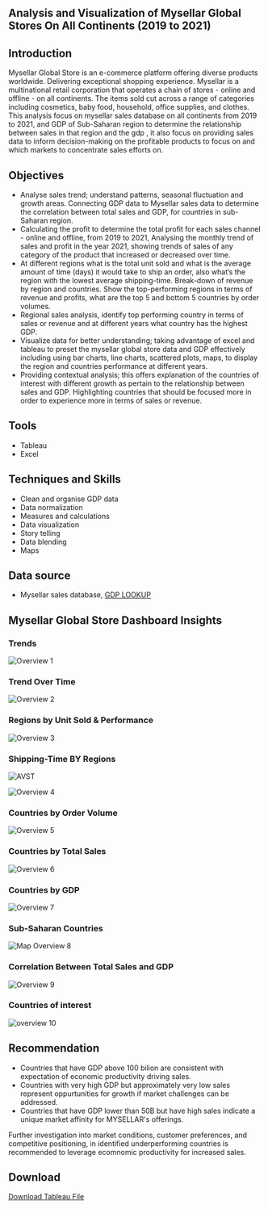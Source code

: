 ## Analysis and Visualization of Mysellar Global Stores On All Continents (2019 to 2021)

## Introduction
Mysellar Global Store is an e-commerce platform offering diverse products worldwide. Delivering exceptional shopping experience. Mysellar is a multinational retail corporation that operates a chain of stores - online and offline - on all continents. The items sold cut across a range of categories including cosmetics, baby food, household, office supplies, and clothes. This analysis focus on mysellar sales database on all continents from 2019 to 2021, and GDP of Sub-Saharan region to determine the relationship between sales in that region and the gdp  , it also focus on providing sales data to inform decision-making on the profitable products to focus on and which markets to concentrate sales efforts on.

## Objectives
- Analyse sales trend; understand patterns, seasonal fluctuation and growth areas. Connecting GDP data to Mysellar sales data to determine the correlation between total sales and GDP, for countries in sub- Saharan region.
- Calculating the profit to determine the total profit for each sales channel - online and offline, from 2019 to 2021, Analysing the monthly trend of sales and profit in the year 2021, showing trends of sales of any category of the product that increased or decreased over time.
- At different regions what is the total unit sold and what is the average amount of time (days) it would take to ship an order, also what’s the region with the lowest average shipping-time. Break-down of revenue by region and countries. Show the top-performing regions in terms of revenue and profits, what are the top 5 and bottom 5 countries by order volumes.
-  Regional sales analysis, identify top performing country in terms of sales or revenue and at different years what country has the highest GDP.
- Visualize data for better understanding; taking advantage of excel and tableau to preset the mysellar global store data and GDP effectively including using bar charts, line charts, scattered plots, maps, to display the region and countries performance at different years.
- Providing contextual analysis; this offers explanation of the countries of interest with different growth as pertain to the relationship between sales and GDP.  Highlighting countries that should be focused more in order to experience more in terms of sales or revenue.

## Tools
- Tableau
- Excel

## Techniques and Skills 
- Clean and organise GDP data
- Data normalization
- Measures and calculations
- Data visualization
- Story telling
- Data blending 
- Maps

## Data source 
- Mysellar sales database,
  <a href = "https://en.wikipedia.org/wiki/List_of_African_countries_by_GDP_(nominal)"> GDP LOOKUP </a>

## Mysellar Global Store Dashboard Insights 

### Trends 
![Overview 1](https://github.com/sarahdelight2017/Mysellar-Global-Store/blob/main/Asserts/Mysellar%20category%20and%20monthly%20trend.png)

### Trend Over Time
![Overview 2](https://github.com/sarahdelight2017/Mysellar-Global-Store/blob/main/Asserts/mysellar%20trend%20over%20time%20.png)

### Regions by Unit Sold & Performance
![Overview 3](https://github.com/sarahdelight2017/Mysellar-Global-Store/blob/main/Asserts/mysellar%20region%20unit%20sold%20and%20top%20performers%20.png)

### Shipping-Time BY Regions
![AVST](https://github.com/sarahdelight2017/Mysellar-Global-Store/blob/main/Asserts/Mysellar%20countries%20of%20interest.png)

![Overview 4](https://github.com/sarahdelight2017/Mysellar-Global-Store/blob/main/Asserts/mysellar%20shipping%20time%20by%20region.png)

### Countries by Order Volume
![Overview 5](https://github.com/sarahdelight2017/Mysellar-Global-Store/blob/main/Asserts/mysellar%20(5)%20top%20and%20bottom%20order%20volume.png)

### Countries by Total Sales 
![Overview 6](https://github.com/sarahdelight2017/Mysellar-Global-Store/blob/main/Asserts/mysellar%20top%2020%20regions%20by%20sales%20.png)

### Countries by GDP 
![Overview 7](https://github.com/sarahdelight2017/Mysellar-Global-Store/blob/main/Asserts/mysellar%20top%2010%20countries%20at%20different%20years.png)

### Sub-Saharan Countries 
![Map Overview 8](https://github.com/sarahdelight2017/Mysellar-Global-Store/blob/main/Asserts/Sub-Saharan%20African%20countries.png)

### Correlation Between Total Sales and GDP
![Overview 9](https://github.com/sarahdelight2017/Mysellar-Global-Store/blob/main/Asserts/correlation%20between%20total%20sales%20and%20GDP.png)

### Countries of interest 
![overview 10](https://github.com/sarahdelight2017/Mysellar-Global-Store/blob/main/Asserts/Mysellar%20countries%20of%20interest.png)

## Recommendation 
- Countries that have GDP above 100 bilion are consistent with expectation of economic productivity driving sales.
- Countries with very high GDP but approximately very low sales represent oppurtunities for growth if market challenges can be addressed.
- Countries that have GDP lower than 50B but have high sales indicate a unique market affinity for MYSELLAR's offerings.
  
Further investigation into market conditions, customer preferences, and competitive positioning, in identified underperforming countries is recommended to leverage ecomnomic productivity for increased sales.

## Download 
<a href = "https://github.com/sarahdelight2017/Mysellar-Global-Store/raw/refs/heads/main/Asserts/Chinaza%20Akaneme%20Capstone%20Project.twbx"> Download Tableau File </a>
